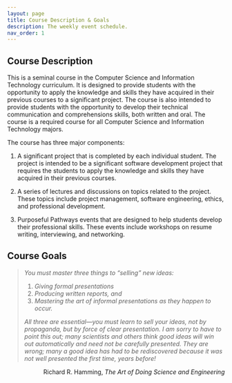 ```yaml
---
layout: page
title: Course Description & Goals
description: The weekly event schedule.
nav_order: 1
---
```


## Course Description 

This is a seminal course in the Computer Science and Information Technology curriculum. It is designed to provide students with the opportunity to apply the knowledge and skills they have acquired in their previous courses to a significant project. The course is also intended to provide students with the opportunity to develop their technical communication and comprehensions skills, both written and oral. The course is a required course for all Computer Science and Information Technology majors.

The course has three major components:

1. A significant project that is completed by each individual student. The project is intended to be a significant software development project that requires the students to apply the knowledge and skills they have acquired in their previous courses. 

2. A series of lectures and discussions on topics related to the project. These topics include project management, software engineering, ethics, and professional development.

3. Purposeful Pathways events that are designed to help students develop their professional skills. These events include workshops on resume writing, interviewing, and networking.


## Course Goals

> _You must master three things to “selling” new ideas:_
> 
> 1. _Giving formal presentations_
> 2. _Producing written reports, and_
> 3. _Mastering the art of informal presentations as they happen to occur._
> 
> _All three are essential—you must learn to sell your ideas, not by propaganda, but by force of clear presentation. I am sorry to have to point this out; many scientists and others think good ideas will win out automatically and need not be carefully presented. They are wrong; many a good idea has had to be rediscovered because it was not well presented the first time, years before!_

<p style="text-align: right;">Richard R. Hamming, <i>The Art of Doing Science and Engineering</i></p>
